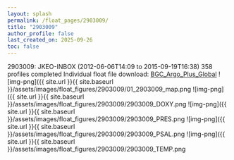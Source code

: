 ```yaml
---
layout: splash
permalink: /float_pages/2903009/
title: "2903009"
author_profile: false
last_created_on: 2025-09-26
toc: false
---
```

 
2903009: JKEO-INBOX (2012-06-06T14:09 to 2015-09-19T16:38)
358 profiles completed
Individual float file download: [BGC_Argo_Plus_Global](https://ftp.soest.hawaii.edu/bgc_argo_plus/Individual_Floats/outliers_removed/2903009_Sprof_processed.nc)
![img-png]({{ site.url }}{{ site.baseurl }}/assets/images/float_figures/2903009/01_2903009_map.png
![img-png]({{ site.url }}{{ site.baseurl }}/assets/images/float_figures/2903009/2903009_DOXY.png
![img-png]({{ site.url }}{{ site.baseurl }}/assets/images/float_figures/2903009/2903009_PRES.png
![img-png]({{ site.url }}{{ site.baseurl }}/assets/images/float_figures/2903009/2903009_PSAL.png
![img-png]({{ site.url }}{{ site.baseurl }}/assets/images/float_figures/2903009/2903009_TEMP.png
